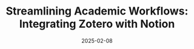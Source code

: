 ---
layout: page
title: "Streamlining Academic Workflows: Integrating Zotero with Notion"
date: 2025-02-08
description:
tags: [Notion, Zotero]
categories:
featured: false
thumbnail: assets/img/notion.png
redirect: "https://outstanding-butter-09e.notion.site"
---